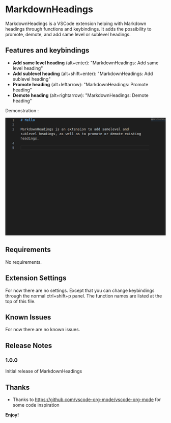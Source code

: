 # MarkdownHeadings

MarkdownHeadings is a VSCode extension helping with Markdown headings through functions and keybindings. It adds the possibility to promote, demote, and add same level or sublevel headings.

## Features and keybindings
- **Add same level heading** (alt+enter): "MarkdownHeadings: Add same level heading"
- **Add sublevel heading** (alt+shift+enter): "MarkdownHeadings: Add sublevel heading"
- **Promote heading** (alt+leftarrow): "MarkdownHeadings: Promote heading"
- **Demote heading** (alt+rightarrow): "MarkdownHeadings: Demote heading"


Demonstration :

![Feature presentation](animation.gif)




## Requirements
No requirements.

## Extension Settings
For now there are no settings. Except that you can change keybindings through the normal ctrl+shift+p panel. The function names are listed at the top of this file.

## Known Issues
For now there are no known issues.

## Release Notes

### 1.0.0

Initial release of MarkdownHeadings


## Thanks

* Thanks to https://github.com/vscode-org-mode/vscode-org-mode for some code inspiration

**Enjoy!**
